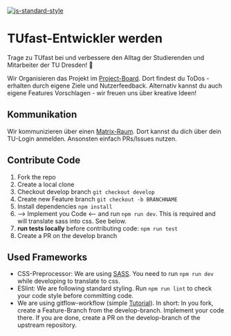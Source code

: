 [![js-standard-style](https://img.shields.io/badge/code%20style-standard-brightgreen.svg)](http://standardjs.com)

# TUfast-Entwickler werden
Trage zu TUfast bei und verbessere den Alltag der Studierenden und Mitarbeiter der TU Dresden! 🌟

Wir Organisieren das Projekt im [Project-Board](https://github.com/orgs/TUfast-TUD/projects/1). Dort findest du ToDos - erhalten durch eigene Ziele und Nutzerfeedback. Alternativ kannst du auch eigene Features Vorschlagen - wir freuen uns über kreative Ideen!

## Kommunikation
Wir kommunizieren über einen [Matrix-Raum](https://matrix.to/#/#tu-fast:tu-dresden.de). Dort kannst du dich über dein TU-Login anmelden. Ansonsten einfach PRs/Issues nutzen.



## Contribute Code
1. Fork the repo
2. Create a local clone
3. Checkout develop branch `git checkout develop`
4. Create new Feature branch `git checkout -b BRANCHNAME`
5. Install dependencies `npm install`
6. --> Implement you Code <-- and run `npm run dev`. This is required and will translate sass into css. See below.
7. **run tests locally** before contributing code: `npm run test`
8. Create a PR on the develop branch

## Used Frameworks
- CSS-Preprocessor: We are using [SASS](https://sass-lang.com/). You need to run `npm run dev` while developing to translate to css.
- ESlint: We are following standard styling. Run `npm run lint` to check your code style before committing code.
- We are using gitflow-workflow (simple [Tutorial](
https://www.atlassian.com/de/git/tutorials/comparing-workflows/gitflow-workflow)). In short: In you fork, create a Feature-Branch from the develop-branch. Implement your code there. If you are done, create a PR on the develop-branch of the upstream repository.
